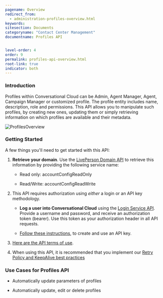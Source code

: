 ```yaml
---
pagename: Overview
redirect_from:
  - administration-profiles-overview.html
keywords:
sitesection: Documents
categoryname: "Contact Center Management"
documentname: Profiles API


level-order: 4
order: 9
permalink: profiles-api-overview.html
root-link: true
indicator: both
---
```

### Introduction

Profiles within Conversational Cloud can be Admin, Agent Manager, Agent, Campaign Manager or customized profile. The profile entity includes name, description, role and permissions. This API allows you to manipulate such profiles, by creating new ones, updating them or simply retrieving information on which profiles are available and their metadata.

![ProfilesOverview](img/profiles.png)


### Getting Started

A few things you'll need to get started with this API:

1. **Retrieve your domain**. Use the [LivePerson Domain API](agent-domain-domain-api.html) to retrieve this information by providing the following service name:

	* Read only: accountConfigReadOnly

	* Read/Write: accountConfigReadWrite

2. This API requires authorization using _either_ a login or an API key methodology.

	* **Log a user into Conversational Cloud** using the [Login Service API](login-getting-started.html). Provide a username and password, and receive an authorization token (bearer). Use this token as your authorization header in all API requests.

	* [Follow these instructions](guides-gettingstarted.html), to create and use an API key.

3. [Here are the API terms of use](https://www.liveperson.com/policies/apitou).

4. When using this API, it is recommended that you implement our [Retry Policy and KeepAlive best practices](guides-retry-policy.html)



### Use Cases for Profiles API

* Automatically update parameters of profiles

* Automatically update, edit or delete profiles

